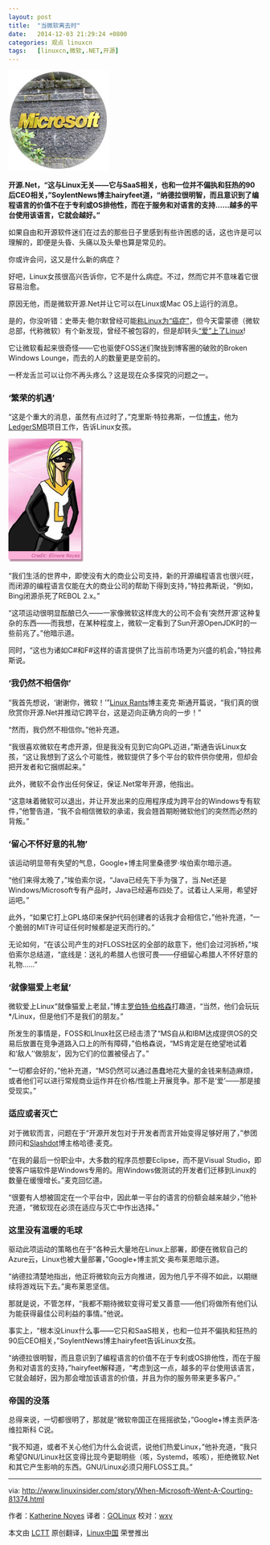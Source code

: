 ```yaml
---
layout: post
title:	"当微软离去时"
date:	2014-12-03 21:29:24 +0800 
categories:	观点 linuxcn 
tags:	[linuxcn,微软,.NET,开源]
---
```



![](/Asserts/Images/album/201412/03/212928qycaozuundoaw4cy.jpg)


**开源.Net，“这与Linux无关——它与SaaS相关，也和一位并不偏执和狂热的90后CEO相关，”SoylentNews博主hairyfeet道，“纳德拉很明智，而且意识到了编程语言的价值不在于专利或OS排他性，而在于服务和对语言的支持……越多的平台使用该语言，它就会越好。”**


如果自由和开源软件迷们在过去的那些日子里感到有些许困惑的话，这也许是可以理解的，即便是头昏、头痛以及头晕也算是常见的。


你或许会问，这又是什么新的病症？


好吧，Linux女孩很高兴告诉你，它不是什么病症。不过，然而它并不意味着它很容易治愈。


原因无他，而是微软开源.Net并让它可以在Linux或Mac OS上运行的消息。


是的，你没听错：史蒂夫·鲍尔默曾经可能[称Linux为“癌症”](http://www.linuxinsider.com/perl/story/35697.html)，但今天雷蒙德（微软总部，代称微软）有个新发现，曾经不被包容的，但是却转头[“爱”上了Linux](http://linux.cn/article-4056-1.html)!


它让微软看起来很奇怪——它也驱使FOSS迷们聚拢到博客圈的破败的Broken Windows Lounge，而去的人的数量更是空前的。


一杯龙舌兰可以让你不再头疼么？这是现在众多探究的问题之一。


### ‘繁荣的机遇’


“这是个重大的消息，虽然有点过时了，”克里斯·特拉弗斯，一位[博主](http://ledgersmbdev.blogspot.com/)，他为[LedgerSMB](http://www.ledgersmb.org/)项目工作，告诉Linux女孩。


![](/Asserts/Images/album/201412/03/212930qu2x78okch6vrh2c.jpg)


“我们生活的世界中，即使没有大的商业公司支持，新的开源编程语言也很兴旺，而闭源的编程语言仅能在大的商业公司的帮助下得到支持，”特拉弗斯说，“例如，Bing闭源杀死了REBOL 2.x。”


“这项运动很明显酝酿已久——一家像微软这样庞大的公司不会有‘突然开源’这种复杂的东西——而我想，在某种程度上，微软一定看到了Sun开源OpenJDK时的一些前兆了。”他暗示道。


同时，“这也为诸如C#和F#这样的语言提供了比当前市场更为兴盛的机会，”特拉弗斯说。


### ‘我仍然不相信你’


“我首先想说，‘谢谢你，微软！’”[Linux Rants](http://linuxrants.com/)博主麦克·斯通开篇说，“我们真的很欣赏你开源.Net并推动它跨平台，这是迈向正确方向的一步！”


“然而，我仍然不相信你。”他补充道。


“我很喜欢微软在考虑开源，但是我没有见到它向GPL迈进，”斯通告诉Linux女孩，“这让我想到了这么个可能性，微软提供了多个平台的软件供你使用，但却会把开发者和它捆绑起来。”


此外，微软不会作出任何保证，保证.Net常年开源，他指出。


“这意味着微软可以退出，并让开发出来的应用程序成为跨平台的Windows专有软件，”他警告道，“我不会相信微软的承诺，我会翘首期盼微软他们的突然而必然的背叛。”


### ‘留心不怀好意的礼物’


该运动明显带有失望的气息，Google+博主阿里桑德罗·埃伯索尔暗示道。


“他们来得太晚了，”埃伯索尔说，“Java已经先下手为强了，当.Net还是Windows/Microsoft专有产品时，Java已经遍布四处了。试着让人采用，希望好运吧。”


此外，“如果它打上GPL烙印来保护代码创建者的话我才会相信它，”他补充道，“一个脆弱的MIT许可证任何时候都是逆天而行的。”


无论如何，“在该公司产生的对FLOSS社区的全部的敌意下，他们会过河拆桥，”埃伯索尔总结道，“底线是：送礼的希腊人也很可畏——仔细留心希腊人不怀好意的礼物……”


### ‘就像猫爱上老鼠’


微软爱上Linux“就像猫爱上老鼠，”博主[罗伯特·伯格森](http://mrpogson.com/)打趣道，“当然，他们会玩玩\*/Linux，但是他们不是我们的朋友。”


所发生的事情是，FOSS和LInux社区已经击溃了“MS自从和IBM达成提供OS的交易后放置在竞争道路入口上的所有障碍，”伯格森说，“MS肯定是在绝望地试着和‘敌人’‘做朋友’，因为它们的位置被侵占了。”


“一切都会好的，”他补充道，“MS仍然可以通过愚蠢地花大量的金钱来制造麻烦，或者他们可以进行常规商业运作并在价格/性能上开展竞争。那不是‘爱’——那是接受现实。”


### 适应或者灭亡


对于微软而言，问题在于“开源开发包对于开发者而言开始变得足够好用了，”参团顾问和[Slashdot](http://slashdot.org/)博主格哈德·麦克。


“在我的最后一份职业中，大多数的程序员想要Eclipse，而不是Visual Studio，即使客户端软件是Windows专用的。用Windows做测试的开发者们迁移到Linux的数量在缓慢增长。”麦克回忆道。


“很要有人想被固定在一个平台中，因此单一平台的语言的份额会越来越少，”他补充道，“微软现在必须在适应与灭亡中作出选择。”


### 这里没有温暖的毛球


驱动此项运动的策略也在于“各种云大量地在Linux上部署，即便在微软自己的Azure云，Linux也被大量部署，”Google+博主凯文·奥布莱恩暗示道。


“纳德拉清楚地指出，他正将微软向云方向推进，因为他几乎不得不如此，以期继续将游戏玩下去。”奥布莱恩坚信。


那就是说，不管怎样，“我都不期待微软变得可爱又善意——他们将做所有他们认为能获得最佳公司利益的事情。”他说。


事实上，“根本没Linux什么事——它只和SaaS相关，也和一位并不偏执和狂热的90后CEO相关，”SoylentNews博主hairyfeet告诉Linux女孩。


“纳德拉很明智，而且意识到了编程语言的价值不在于专利或OS排他性，而在于服务和对语言的支持，”hairyfeet解释道，“考虑到这一点，越多的平台使用该语言，它就会越好，因为那会增加该语言的价值，并且为你的服务带来更多客户。”


### 帝国的没落


总得来说，一切都很明了，那就是“微软帝国正在摇摇欲坠，”Google+博主贡萨洛·维拉斯科 C说。


“我不知道，或者不关心他们为什么会说谎，说他们热爱Linux，”他补充道，“我只希望GNU/Linux社区变得比现今更聪明些（咳，Systemd，咳咳），拒绝微软.Net和其它产生影响的东西。GNU/Linux必须只用FLOSS工具。”




---


via: <http://www.linuxinsider.com/story/When-Microsoft-Went-A-Courting-81374.html>


作者：[Katherine Noyes](http://twitter.com/noyesk) 译者：[GOLinux](https://github.com/GOLinux) 校对：[wxy](https://github.com/wxy)


本文由 [LCTT](https://github.com/LCTT/TranslateProject) 原创翻译，[Linux中国](http://linux.cn/) 荣誉推出
